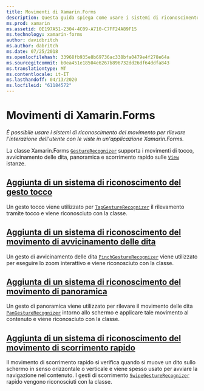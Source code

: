 ```yaml
---
title: Movimenti di Xamarin.Forms
description: Questa guida spiega come usare i sistemi di riconoscimento del movimento di Xamarin.Forms per rilevare l'interazione dell'utente con le viste in un'applicazione Xamarin.Forms.
ms.prod: xamarin
ms.assetid: 0E197A51-2304-4C09-A710-C7FF24A89F15
ms.technology: xamarin-forms
author: davidbritch
ms.author: dabritch
ms.date: 07/25/2018
ms.openlocfilehash: 33968fb935e8b69736ac338bfa0479e4f278e64a
ms.sourcegitcommit: b0ea451e18504e6267b896732dd26df64ddfa843
ms.translationtype: MT
ms.contentlocale: it-IT
ms.lasthandoff: 04/13/2020
ms.locfileid: "61184572"
---
```

# <a name="xamarinforms-gestures"></a>Movimenti di Xamarin.Forms

_È possibile usare i sistemi di riconoscimento del movimento per rilevare l'interazione dell'utente con le viste in un'applicazione Xamarin.Forms._

La classe Xamarin.Forms [`GestureRecognizer`](xref:Xamarin.Forms.GestureRecognizer) supporta i movimenti di tocco, avvicinamento delle dita, panoramica e scorrimento rapido sulle [`View`](xref:Xamarin.Forms.View) istanze.

## <a name="adding-a-tap-gesture-recognizer"></a>[Aggiunta di un sistema di riconoscimento del gesto tocco](tap.md)

Un gesto tocco viene utilizzato per [`TapGestureRecognizer`](xref:Xamarin.Forms.TapGestureRecognizer) il rilevamento tramite tocco e viene riconosciuto con la classe.

## <a name="adding-a-pinch-gesture-recognizer"></a>[Aggiunta di un sistema di riconoscimento del movimento di avvicinamento delle dita](pinch.md)

Un gesto di avvicinamento delle dita [`PinchGestureRecognizer`](xref:Xamarin.Forms.PinchGestureRecognizer) viene utilizzato per eseguire lo zoom interattivo e viene riconosciuto con la classe.

## <a name="adding-a-pan-gesture-recognizer"></a>[Aggiunta di un sistema di riconoscimento del movimento di panoramica](pan.md)

Un gesto di panoramica viene utilizzato per rilevare il movimento delle dita [`PanGestureRecognizer`](xref:Xamarin.Forms.PanGestureRecognizer) intorno allo schermo e applicare tale movimento al contenuto e viene riconosciuto con la classe.

## <a name="adding-a-swipe-gesture-recognizer"></a>[Aggiunta di un sistema di riconoscimento del movimento di scorrimento rapido](swipe.md)

Il movimento di scorrimento rapido si verifica quando si muove un dito sullo schermo in senso orizzontale o verticale e viene spesso usato per avviare la navigazione nel contenuto. I gesti di scorrimento [`SwipeGestureRecognizer`](xref:Xamarin.Forms.SwipeGestureRecognizer) rapido vengono riconosciuti con la classe.
